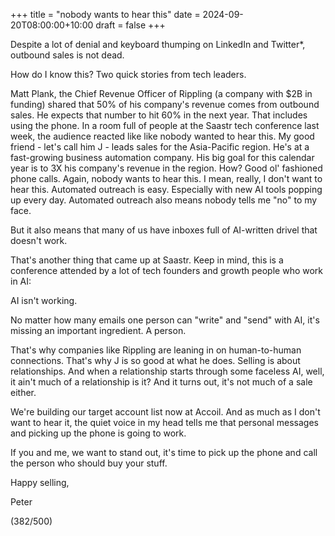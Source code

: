 +++
title = "nobody wants to hear this"
date = 2024-09-20T08:00:00+10:00
draft = false
+++

Despite a lot of denial and keyboard thumping on LinkedIn and Twitter*, outbound sales is not dead.

How do I know this? Two quick stories from tech leaders.

Matt Plank, the Chief Revenue Officer of Rippling (a company with $2B in funding) shared that 50% of his company's revenue comes from outbound sales. He expects that number to hit 60% in the next year. That includes using the phone. In a room full of people at the Saastr tech conference last week, the audience reacted like like nobody wanted to hear this.
My good friend - let's call him J - leads sales for the Asia-Pacific region. He's at a fast-growing business automation company. His big goal for this calendar year is to 3X his company's revenue in the region. How? Good ol' fashioned phone calls. Again, nobody wants to hear this.
I mean, really, I don't want to hear this. Automated outreach is easy. Especially with new AI tools popping up every day. Automated outreach also means nobody tells me "no" to my face.

But it also means that many of us have inboxes full of AI-written drivel that doesn't work.

That's another thing that came up at Saastr. Keep in mind, this is a conference attended by a lot of tech founders and growth people who work in AI:

AI isn't working.

No matter how many emails one person can "write" and "send" with AI, it's missing an important ingredient. A person.

That's why companies like Rippling are leaning in on human-to-human connections. That's why J is so good at what he does. Selling is about relationships. And when a relationship starts through some faceless AI, well, it ain't much of a relationship is it? And it turns out, it's not much of a sale either.

We're building our target account list now at Accoil. And as much as I don't want to hear it, the quiet voice in my head tells me that personal messages and picking up the phone is going to work.

If you and me, we want to stand out, it's time to pick up the phone and call the person who should buy your stuff.

Happy selling,

Peter

(382/500)